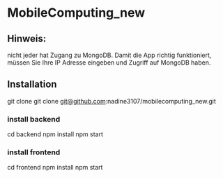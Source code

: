 # MobileComputing_new

## Hinweis: 
nicht jeder hat Zugang zu MongoDB. Damit die App richtig funktioniert, müssen Sie Ihre IP Adresse eingeben und Zugriff auf MongoDB haben.

## Installation

git clone git clone git@github.com:nadine3107/mobilecomputing_new.git

### install backend
cd backend
npm install
npm start

### install frontend
cd frontend
npm install
npm start
